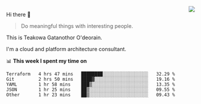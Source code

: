 <img align="right" src="https://github-readme-stats.vercel.app/api?username=Teakowa&show_icons=true&icon_color=2f80ed&text_color=718096&bg_color=ffffff&hide_title=true" />

Hi there 👋

> Do meaningful things with interesting people.

This is Teakowa Gatanothor O'deorain.

I'm a cloud and platform architecture consultant.

📊 **This week I spent my time on**
<!--START_SECTION:waka-->
```text
Terraform   4 hrs 47 mins   ████████░░░░░░░░░░░░░░░░░   32.29 % 
Git         2 hrs 50 mins   ████▓░░░░░░░░░░░░░░░░░░░░   19.16 % 
YAML        1 hr 58 mins    ███▒░░░░░░░░░░░░░░░░░░░░░   13.35 % 
JSON        1 hr 25 mins    ██▒░░░░░░░░░░░░░░░░░░░░░░   09.55 % 
Other       1 hr 23 mins    ██▒░░░░░░░░░░░░░░░░░░░░░░   09.43 % 
```
<!--END_SECTION:waka-->
